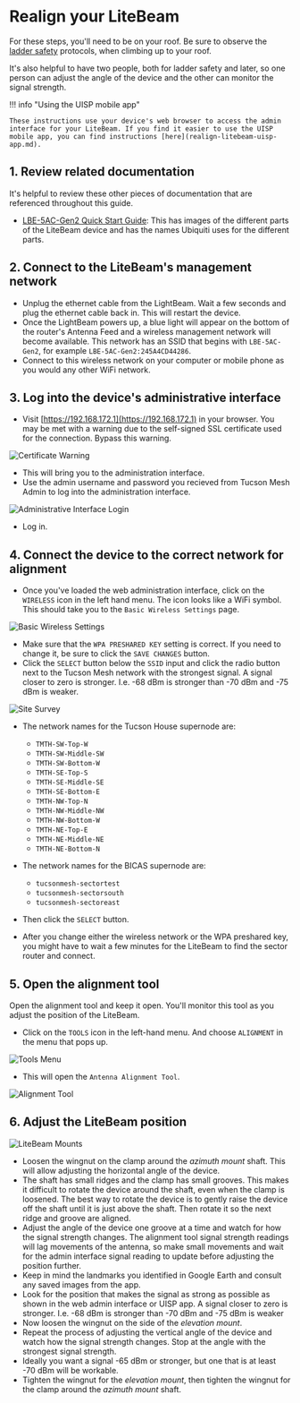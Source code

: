 # Realign your LiteBeam 

For these steps, you'll need to be on your roof. Be sure to observe the [ladder safety](../ladder-safety.md) protocols, when climbing up to your roof.

It's also helpful to have two people, both for ladder safety and later, so one person can adjust the angle of the device and the other can monitor the signal strength.

!!! info "Using the UISP mobile app" 

    These instructions use your device's web browser to access the admin interface for your LiteBeam. If you find it easier to use the UISP mobile app, you can find instructions [here](realign-litebeam-uisp-app.md).

## 1. Review related documentation

It's helpful to review these other pieces of documentation that are referenced throughout this guide. 

- [LBE-5AC-Gen2 Quick Start Guide](https://dl.ubnt.com/qsg/LBE-5AC-Gen2/LBE-5AC-Gen2_EN.html): This has images of the different parts of the LiteBeam device and has the names Ubiquiti uses for the different parts.

## 2. Connect to the LiteBeam's management network 

- Unplug the ethernet cable from the LightBeam. Wait a few seconds and plug the ethernet cable back in. This will restart the device.
- Once the LightBeam powers up, a blue light will appear on the bottom of the router's Antenna Feed and a wireless management network will become available. This network has an SSID that begins with `LBE-5AC-Gen2`, for example `LBE-5AC-Gen2:245A4CD44286`.
- Connect to this wireless network on your computer or mobile phone as you would any other WiFi network.

## 3. Log into the device's administrative interface

- Visit [https://192.168.172.1](https://192.168.172.1) in your browser. You may be met with a warning due to the self-signed SSL certificate used for the connection. Bypass this warning. 

![Certificate Warning](img/litebeam-web-browser-warning-1200x679.png)

- This will bring you to the administration interface.
- Use the admin username and password you recieved from Tucson Mesh Admin to log into the administration interface.

![Administrative Interface Login](img/litebeam-web-login-1200x679.png)

- Log in.

## 4. Connect the device to the correct network for alignment

- Once you've loaded the web administration interface, click on the `WIRELESS` icon in the left hand menu. The icon looks like a WiFi symbol. This should take you to the `Basic Wireless Settings` page.

![Basic Wireless Settings](img/litebeam-web-basic-wireless-settings-1200x679.png)

- Make sure that the `WPA PRESHARED KEY` setting is correct. If you need to change it, be sure to click the `SAVE CHANGES` button. 
- Click the `SELECT` button below the `SSID` input and click the radio button next to the Tucson Mesh network with the strongest signal. A signal closer to zero is stronger. I.e. \-68 dBm is stronger than \-70 dBm and \-75 dBm is weaker. 

![Site Survey](img/litebeam-web-site-survey-1200x679.png)


- The network names for the Tucson House supernode are:
    - `TMTH-SW-Top-W`
    - `TMTH-SW-Middle-SW`
    - `TMTH-SW-Bottom-W`
    - `TMTH-SE-Top-S`
    - `TMTH-SE-Middle-SE`
    - `TMTH-SE-Bottom-E`
    - `TMTH-NW-Top-N`
    - `TMTH-NW-Middle-NW`
    - `TMTH-NW-Bottom-W`
    - `TMTH-NE-Top-E`
    - `TMTH-NE-Middle-NE`
    - `TMTH-NE-Bottom-N`

- The network names for the BICAS supernode are:
    - `tucsonmesh-sectortest`
    - `tucsonmesh-sectorsouth`
    - `tucsonmesh-sectoreast`

- Then click the `SELECT` button.

- After you change either the wireless network or the WPA preshared key, you might have to wait a few minutes for the LiteBeam to find the sector router and connect.

## 5. Open the alignment tool

Open the alignment tool and keep it open. You'll monitor this tool as you adjust the position of the LiteBeam.

- Click on the `TOOLS` icon in the left-hand menu. And choose `ALIGNMENT` in the menu that pops up.

![Tools Menu](img/litebeam-web-tools-menu-1200x679.png)

- This will open the `Antenna Alignment Tool`.

![Alignment Tool](img/litebeam-web-antenna-alignment-tool-1200x679.png)

## 6. Adjust the LiteBeam position

![LiteBeam Mounts](img/litebeam-mounts-labeled-450x600.jpg)

- Loosen the wingnut on the clamp around the *azimuth mount* shaft. This will allow adjusting the horizontal angle of the device.
- The shaft has small ridges and the clamp has small grooves. This makes it difficult to rotate the device around the shaft, even when the clamp is loosened. The best way to rotate the device is to gently raise the device off the shaft until it is just above the shaft. Then rotate it so the next ridge and groove are aligned.
- Adjust the angle of the device one groove at a time and watch for how the signal strength changes. The alignment tool signal strength readings will lag movements of the antenna, so make small movements and wait for the admin interface signal reading to update before adjusting the position further. 
- Keep in mind the landmarks you identified in Google Earth and consult any saved images from the app.
- Look for the position that makes the signal as strong as possible as shown in the web admin interface or UISP app. A signal closer to zero is stronger. I.e. \-68 dBm is stronger than \-70 dBm and \-75 dBm is weaker 
- Now loosen the wingnut on the side of the *elevation mount*.
- Repeat the process of adjusting the vertical angle of the device and watch how the signal strength changes. Stop at the angle with the strongest signal strength.
- Ideally you want a signal \-65 dBm or stronger, but one that is at least \-70 dBm will be workable.
- Tighten the wingnut for the *elevation mount*, then tighten the wingnut for the clamp around the *azimuth mount* shaft.

